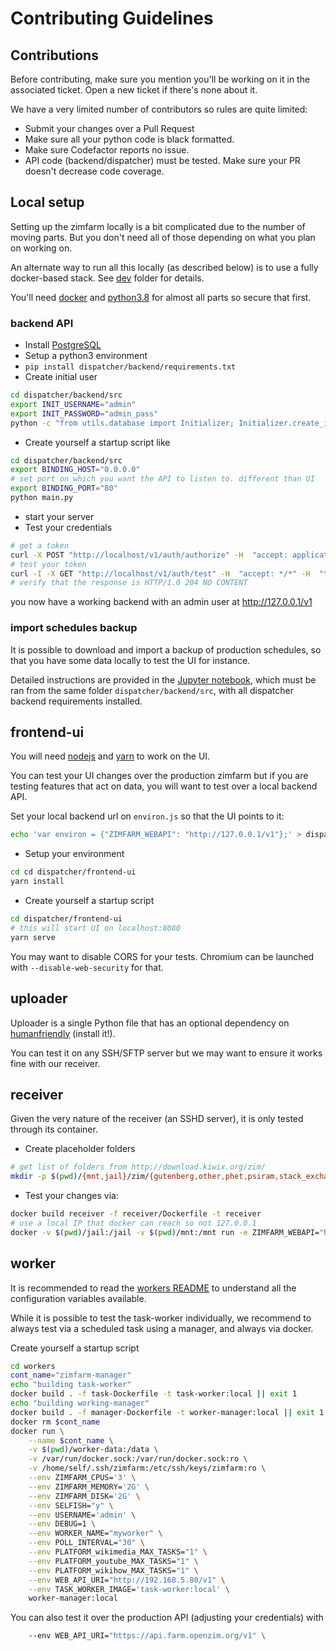 # Contributing Guidelines

## Contributions

Before contributing, make sure you mention you'll be working on it in the associated ticket. Open a new ticket if there's none about it.

We have a very limited number of contributors so rules are quite limited:

- Submit your changes over a Pull Request
- Make sure all your python code is black formatted.
- Make sure Codefactor reports no issue.
- API code (backend/dispatcher) must be tested. Make sure your PR doesn't decrease code coverage.

## Local setup

Setting up the zimfarm locally is a bit complicated due to the number of moving parts. But you don't need all of those depending on what you plan on working on.

An alternate way to run all this locally (as described below) is to use a fully docker-based stack. See [dev](dev/README.md) folder for details.

You'll need [docker](https://www.docker.com/) and [python3.8](https://www.python.org/) for almost all parts so secure that first.

### backend API

* Install [PostgreSQL](https://www.postgresql.org/)
* Setup a python3 environment
* `pip install dispatcher/backend/requirements.txt`
* Create initial user

```sh
cd dispatcher/backend/src
export INIT_USERNAME="admin"
export INIT_PASSWORD="admin_pass"
python -c "from utils.database import Initializer; Initializer.create_initial_user()"
```

* Create yourself a startup script like

``` sh
cd dispatcher/backend/src
export BINDING_HOST="0.0.0.0"
# set port on which you want the API to listen to. different than UI
export BINDING_PORT="80"
python main.py
```

* start your server
* Test your credentials

``` sh
# get a token
curl -X POST "http://localhost/v1/auth/authorize" -H  "accept: application/json" -H  "Content-Type: application/x-www-form-urlencoded" -d "username=admin&password=admin_pass"
# test your token
curl -I -X GET "http://localhost/v1/auth/test" -H  "accept: */*" -H  "token: eyJ0eXAxxxxxxx"
# verify that the response is HTTP/1.0 204 NO CONTENT
```

you now have a working backend with an admin user at http://127.0.0.1/v1

### import schedules backup

It is possible to download and import a backup of production schedules, so that you have some data
locally to test the UI for instance.

Detailed instructions are provided in the [Jupyter notebook](dispatcher/backend/src/import_schedules.ipynb), which must be ran from the same folder `dispatcher/backend/src`, with all dispatcher backend requirements installed.

## frontend-ui

You will need [nodejs](https://nodejs.org/) and [yarn](https://classic.yarnpkg.com/en/docs/install/) to work on the UI.

You can test your UI changes over the production zimfarm but if you are testing features that act on data, you will want to test over a local backend API.

Set your local backend url on `environ.js` so that the UI points to it:

```sh
echo 'var environ = {"ZIMFARM_WEBAPI": "http://127.0.0.1/v1"};' > dispatcher/frontend-ui/public/environ.js
```

* Setup your environment

```sh
cd cd dispatcher/frontend-ui
yarn install
```

* Create yourself a startup script

```sh
cd dispatcher/frontend-ui
# this will start UI on localhost:8080
yarn serve
```

You may want to disable CORS for your tests. Chromium can be launched with `--disable-web-security` for that.


## uploader

Uploader is a single Python file that has an optional dependency on [humanfriendly](https://pypi.org/project/humanfriendly/) (install it!).

You can test it on any SSH/SFTP server but we may want to ensure it works fine with our receiver.

## receiver

Given the very nature of the receiver (an SSHD server), it is only tested through its container.

* Create placeholder folders

```sh
# get list of folders from http://download.kiwix.org/zim/
mkdir -p $(pwd)/{mnt,jail}/zim/{gutenberg,other,phet,psiram,stack_exchange,ted,vikidia,wikibooks,wikinews,wikipedia,wikiquote,wikisource,wikispecies,wikiversity,wikivoyage,wiktionary}
```

* Test your changes via:

```sh
docker build receiver -f receiver/Dockerfile -t receiver
# use a local IP that docker can reach so not 127.0.0.1
docker -v $(pwd)/jail:/jail -v $(pwd)/mnt:/mnt run -e ZIMFARM_WEBAPI="http://192.168.5.80/v1 receiver"
```

## worker

It is recommended to read the [workers README](./workers/README.md) to understand all the configuration variables available.

While it is possible to test the task-worker individually, we recommend to always test via a scheduled task using a manager, and always via docker.

Create yourself a startup script

```sh
cd workers
cont_name="zimfarm-manager"
echo "building task-worker"
docker build . -f task-Dockerfile -t task-worker:local || exit 1
echo "building working-manager"
docker build . -f manager-Dockerfile -t worker-manager:local || exit 1
docker rm $cont_name
docker run \
	--name $cont_name \
	-v $(pwd)/worker-data:/data \
	-v /var/run/docker.sock:/var/run/docker.sock:ro \
	-v /home/self/.ssh/zimfarm:/etc/ssh/keys/zimfarm:ro \
	--env ZIMFARM_CPUS='3' \
	--env ZIMFARM_MEMORY='2G' \
	--env ZIMFARM_DISK='2G' \
	--env SELFISH="y" \
	--env USERNAME='admin' \
	--env DEBUG=1 \
	--env WORKER_NAME="myworker" \
	--env POLL_INTERVAL="30" \
	--env PLATFORM_wikimedia_MAX_TASKS="1" \
	--env PLATFORM_youtube_MAX_TASKS="1" \
	--env PLATFORM_wikihow_MAX_TASKS="1" \
    --env WEB_API_URI="http://192.168.5.80/v1" \
	--env TASK_WORKER_IMAGE='task-worker:local' \
	worker-manager:local
```

You can also test it over the production API (adjusting your credentials) with

```sh
	--env WEB_API_URI="https://api.farm.openzim.org/v1" \
```

